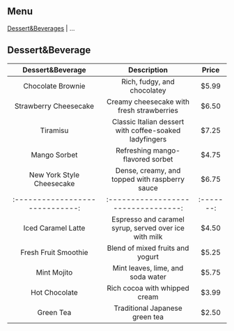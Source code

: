 ## Menu

[Dessert&Beverages](#Dessert&Beverages) | ...

## Dessert&Beverage
| Dessert&Beverage                        | Description                   | Price   |
|:-----------------------------:|:-----------------------------:|:-------:|
| Chocolate Brownie             | Rich, fudgy, and chocolatey   | $5.99   |
| Strawberry Cheesecake         | Creamy cheesecake with fresh strawberries | $6.50 |
| Tiramisu                      | Classic Italian dessert with coffee-soaked ladyfingers | $7.25 |
| Mango Sorbet                  | Refreshing mango-flavored sorbet | $4.75   |
| New York Style Cheesecake     | Dense, creamy, and topped with raspberry sauce | $6.75 |
|:-----------------------------:|:---------------------------------:|:-------:|
| Iced Caramel Latte            | Espresso and caramel syrup, served over ice with milk | $4.50 |
| Fresh Fruit Smoothie          | Blend of mixed fruits and yogurt  | $5.25   |
| Mint Mojito                   | Mint leaves, lime, and soda water | $5.75   |
| Hot Chocolate                 | Rich cocoa with whipped cream     | $3.99   |
| Green Tea                     | Traditional Japanese green tea    | $2.50   |

